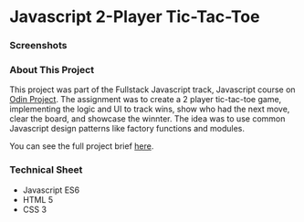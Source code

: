 # Javascript 2-Player Tic-Tac-Toe
<h3>Screenshots</h3>

<h3>About This Project</h3>
<p>This project was part of the Fullstack Javascript track, Javascript course on <a href="https://www.theodinproject.com/">Odin Project</a>. The assignment was to create a 2 player tic-tac-toe game, implementing the logic and UI to track wins, show who had the next move, clear the board, and showcase the winnter. The idea was to use common Javascript design patterns like factory functions and modules.</p>
<p>You can see the full project brief <a href="https://www.theodinproject.com/courses/javascript/lessons/tic-tac-toe-javascript">here</a>.</p>
  
<h3>Technical Sheet</h3>
<ul>
  <li>Javascript ES6</li>
  <li>HTML 5</li>
  <li>CSS 3</li>
